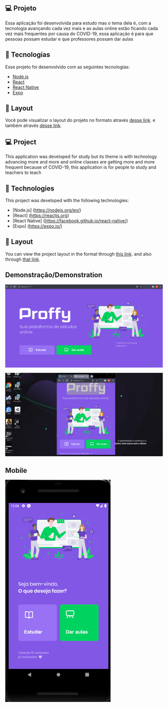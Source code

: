 ## 💻 Projeto
Essa aplicação foi desenvolvida para estudo mas o tema dela é, com a tecnologia avançando cada vez mais e as aulas online estão ficando cada vez mais frequentes por causa do COVID-19, essa aplicação é para que pessoas possam estudar e que professores possam dar aulas

## 🚀 Tecnologias

Esse projeto foi desenvolvido com as seguintes tecnologias:

- [Node.js](https://nodejs.org/en/)
- [React](https://reactjs.org)
- [React Native](https://facebook.github.io/react-native/)
- [Expo](https://expo.io/)

## 🔖 Layout

Você pode visualizar o layout do projeto no formato através [desse link](https://www.figma.com/file/GHGS126t7WYjnPZdRKChJF/Proffy-Web?node-id=0%3A1).
e também através [desse link](https://www.figma.com/file/e33KvgUpFdunXxJjHnK7CG/Proffy-Mobile?node-id=0%3A1).

## 💻 Project
This application was developed for study but its theme is with technology advancing more and more and online classes are getting more and more frequent because of COVID-19, this application is for people to study and teachers to teach

## 🚀 Technologies

This project was developed with the following technologies:

- [Node.js] (https://nodejs.org/en/)
- [React] (https://reactjs.org)
- [React Native] (https://facebook.github.io/react-native/)
- [Expo] (https://expo.io/)

## 🔖 Layout

You can view the project layout in the format through [this link](https://www.figma.com/file/GHGS126t7WYjnPZdRKChJF/Proffy-Web?node-id=0%3A1).
and also through [that link](https://www.figma.com/file/e33KvgUpFdunXxJjHnK7CG/Proffy-Mobile?node-id=0%3A1).

## Demonstração/Demonstration

![Gif](https://github.com/Rodrigo001-de/Proffy/blob/master/Proffy-Cadastro.gif)

![Gif](https://github.com/Rodrigo001-de/Proffy/blob/master/Proffy-Listagem.gif)

##  Mobile

![Gif](https://github.com/Rodrigo001-de/Proffy/blob/master/Proffy-Listagem-Mobile.gif)

